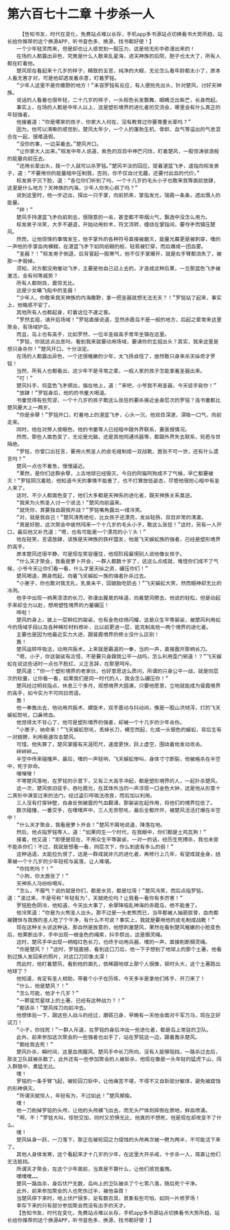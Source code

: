# 第六百七十二章 十步杀一人
        【告知书友，时代在变化，免费站点难以长存，手机app多书源站点切换看书大势所趋，站长给你推荐的这个换源APP，听书音色多、换源、找书都好使！】
       一个少年轻灵而来，但是却也让人感觉到一股压力，这是他无形中弥漫出来的！
       在场的人都露出异色，究竟是什么人敢来乱星海，进天神族的后院，胆子也太大了，所有人都在盯着他。
       楚风现在看起来十几岁的样子，精致的五官，纯净的大眼，无论怎么看年龄都太小了，原本人畜无害才对，可是他却透发着杀意，盯着罗铭。
       “少年人这里不是你撒野的地方！”未容罗铭有反应，有人便抢先出头，针对楚风，讨好天神族。
       说话的人看着也很年轻，二十几岁的样子，一头棕色长发飘舞，眼睛泛出紫芒，长身而起。
       事实上，在场的人都是中年人以上，这是塑形境界的进化者的交流会，哪里会有什么真正的年轻强者。
       他接着道：“你是哪家的孩子，你家大人何在，没有教育过你要尊重长辈吗？”
       因为，他可以清晰的感觉到，楚风太年少，一个人的蓬勃生机、骨龄、血气等溢出的气息混合在一起，很难造假。
       “没你的事，一边呆着去。”楚风开口。
       “让你家大人出来。”棕发中年人说道，紫色的双目中神芒闪烁，盯着楚风，一股惊涛骇浪般的能量向前压去。
       “还用长辈出头，我一个人就可以杀罗铭。”楚风平淡的回应，提着湛蓝飞矛，遥指向棕发男子，道：“不要用你的能量暗中压制我，否则，你不仅自讨无趣，还要付出血的代价。”
       棕发男子沉下脸，道：“各位你们听到了吗，一个十几岁的毛头小子也敢来我等面前放肆，这里是什么地方？天神族的内海，少年人你失心疯了吗？”
       说到这里时，他一步迈出，探出一只手掌，向前抓来，掌指发光，瑞霞一条条，透出慑人的能量。
       “砰！”
       楚风手持湛蓝飞矛向前刺去，很随意的一击，甚至都不带烟火气，飘逸中没怎么用力。
       棕发男子冷笑，大手不避退，开始动用妙术，符文流转，缠绕在掌指间，要夺矛而镇压楚风。
       然而，让他惊悚的事情发生，他手掌外的各种符号直接被磨灭，能量光幕更是被刺穿，噗的一声他的手掌血肉模糊，在湛蓝飞矛下如同纸糊的般，轻易被钉穿，而后爆成一团血雾。
       “圣器？！”棕发男子倒退，后背冒起一股寒气，他不仅手掌爆开，就是右手臂都消失了，被那一矛毁掉。
       须知，对方都没用催动飞矛，主要是他自己迎上去的，才造成这种后果，一旦那蓝色飞矛被激活，会有何等威势？
       所有人都侧目，震惊无比。
       这是少女曦飞船中的圣器！
       “少年人，你敢来我天神族的内海撒野，拿一把圣器就想无法无天？！”罗铭站了起来，事实上，他略感不安了。
       其他所有人也都起身，盯着这位不速之客。
       “罗然玄祖，请开启场域！”罗铭直接说道，显然赤霞岛不是一般的地方，后起之辈常来这里聚会，有场域护岛。
       而且，岛上也有高手，比如罗然，一位半圣级高手常年坐镇在这里。
       “罗铭，你就这点出息吗，看到我来就要动用场域，要请你的玄祖出头？其实，我来这里是想只身杀你！”楚风开口，十分淡定。
       在场的人都露出异色，一个还很稚嫩的少年，太飞扬自信了，居然敢只身来杀天纵奇才罗铭！
       当然，所有人也都看出，这少年不是寻常之辈，一般人家的孩子怎能拿着圣器出来。
       “叮！”
       楚风抖手，将蓝色飞矛掷出，插在地上，道：“来吧，小爷我不用圣器，今天徒手毙你！”
       “放肆！”罗铭身后，他的的书童大喝道。
       书童觉得有些荒谬，一个十几岁的孩子敢这么张狂的要杀接近金身层次的罗铭？连书童都比楚风要大上一两岁。
       “你是余孽！”罗铭开口，盯着地上的湛蓝飞矛，心头一沉，他双目深邃，深吸一口气，向前走来。
       同时，他在对旁人使眼色，他的书童等人已经暗中跟外界联系，要禀报情况。
       然而，那些人面色变了，无论是光脑，还是其他同通讯器等，都跟外界失去联系，宛若与世隔绝。
       “罗铭，你曾口出狂言，要用火熊圣人的皮毛缝制成一双战靴，嚣张不可一世，还有什么遗言吗？”
       楚风一点也不着急，慢慢逼近。
       “果然，是你们这群余孽，上古地球已经毁灭，今日的阿猫阿狗成不了气候，早亡都要被灭！”罗铭阴沉着脸，他知道今天的事情不能善了，也不打算放低姿态，尽管他很担心暗中有圣人来了。
       这时，不少人都面色变了，他们大多都是天神系的进化者，跟天神族关系莫逆。
       “我来为火熊圣人讨一个说法！”楚风向前逼来。
       “就凭你，真要独自跟我开战？”罗铭嘴角露出一缕冷笑。
       “对，就是我自己！”楚风清秀绝伦，比女孩子还漂亮，发丝轻扬，双目非常的清澈。
       “真是好胆，这次聚会中居然闯来一个十几岁的毛头小子，敢这么张狂！”这时，另有一人开口，最后他又补充道：“嗯，也有可能是一个漂亮的小丫头！”
       他在轻笑，言语放肆，该族是天神族的铁杆盟友，他是飞天蜈蚣族的强者，已经是塑形境界的高手。
       原本楚风还很平静，可是现在笑容僵住，他现阶段最恨别人说他像女孩子。
       “什么天才聚会，我看是萝卜开会，一群人都数十岁了，这这么点成就，难怪你们成不了气候，小爷今天让你们看一看，什么才是天纵之资，碾压你们！”
       楚风喝道，腾身而起，向着飞天蜈蚣一族的强者扑杀过去。
       “小崽子，你也敢对我无礼，乳臭未干，回娘胎吃奶去！”飞天蜈蚣大笑，然而眼神却无比的冷冽。
       他手中出现一柄黑漆漆的长刀，弥漫出腥臭的味道，向着楚风劈去，他说的轻松，但是动起手来却全力以赴，想用塑性境界的力量碾压！
       哗啦！
       楚风的身上，披上一层鲜红的袈裟，也有金色纹络闪耀，这是众生平等袈裟，被楚风利用如今的场域手段以及各种稀珍材料修补，比以前更进一层，能克制高他一两个境界的进化者。
       主要也是因为他最近实力大进，跟餐霞境界的修士没什么区别！
       轰！
       楚风运转呼吸法，动用共振术，上来就是霸道的一拳，当的一声，直接震开那柄长刀。
       “嗯，小子，你这袈裟有古怪，不是要只身跟我公平一战吗，怎么利用歪门邪道！？”飞天蜈蚣在说这些话时一点也不脸红，义正言辞，在那里呵斥。
       楚风道：“你一个塑形境界的老家伙，也好意思这么质问，所谓的只身公平一战，就是同层次的较量，让你看一看，如果我们是同一时代的人，我会怎么碾压你！”
       楚风经过明叔指点，休息三个多月，观想境界大圆满，只要他愿意，立地就能成为餐霞境界的高手，如今实力不可同日而语。
       轰！
       他一拳轰出去，他动用共振术、螺旋术，双手震动与抖动间，像是一股山洪倾泻，打的飞天蜈蚣怒吼，口鼻喷血。
       他觉得太不甘心了，他可是塑形境界的强者，却被一个十几岁的少年击伤。
       “小崽子，纳命来！”飞天蜈蚣怒吼，丢掉长刀，横空而起，化成一头银色的蜈蚣，背后生有一对翅膀，利用极速攻击楚风。
       可惜，他失算了，楚风掌握有天涯咫尺，速度更快，跃上虚空，围绕着他发动攻击。
       砰砰砰……
       半空中传来碰撞声，最后，噗的一声轻响，飞天蜈蚣惨叫，身体寸寸断裂，他被格杀在半空中，死于非命。
       嗖嗖嗖！
       不等楚风落地，在罗铭的示意下，又有三大高手冲起，都是塑形境界的人，一起扑杀楚风。
       这一次，楚风依旧徒手，吞吐霞光，在其体外当的一声浮现一口金色大钟，这是他从形意十二真形中演变过来的法门，经过盗引呼吸法改良，而后加以利用。
       三人没有打穿钟壁，自身反倒被震的气血翻涌，那袈裟在起作用，将他们的境界拉低了。
       数次碰撞，一番交手，在噗噗声中，三人无奈怒吼，最后全都炸开，被楚风活活打爆在半空中！
       “什么天才聚会，我看是萝卜开会！”楚风不屑地说道，降落在地。
       然后，他点指罗铭等人，道：“如果同生一个时代，在我眼中，你们都是土鸡瓦狗！”
       接着，他又道：“即便是现在，不用众生平等袈裟，一对一的话，经历生死搏杀，我也未尝不能杀你们！不过，我就是想看一看，同层次下，你么到底有多么的弱！”
       这种话语，太能拉仇恨了，这是一群成就非凡的进化者，再修行上几年，有望成就金身，结果被一个十几岁的少年轻视与奚落，让人难堪。
       “你找死吗？！”
       “小狗，你太嚣张了！”
       天神系人马纷纷喝斥。
       “怎么，不服气？说的就是你们，都是水货，都是垃圾！”楚风冷笑，而后点指罗铭，道：“滚过来，不是号称‘年轻有为’，天赋绝伦吗？让我看一看你有多厉害！”
       罗铭脸色阴冷，他知道，今天出大事了，余孽降临乱神海的赤霞岛，绝不能善了。
       他冷笑道：“你是为火熊圣人出头。那不过是一头老熊而已，当年都被人抽筋拔骨，血肉都被魏恒与我族的圣人吃了个干净，有什么不可说？事实上，我就是要用他的皮毛制成战靴！”
       现在这种关头说这种话，那自然是故意的，他想刺激楚风，果然在看到楚风稚嫩的小脸变色后，他果断出手，手中出现一根金色的绳索，抖手祭出，这是捆灵绳。
       这时，楚风手中出现一柄暗红色长刀，也终于动用兵器，噗的一声，直接削断捆灵绳。
       “你是楚风？！”这时，罗铭震撼，看到这口刀后，他一下子想到了地球上的那个土著，他看到过族人发回来的照片，对这口刀印象太深！
       而此时，他盯着楚风，看到他的面孔，依稀跟地球上那个人很像，顿时头大，这个土著跑出地球了？
       他知道，肯定有圣人相助，带着个小子在历练，今天多半是拿他们练手、开刀来了！
       “什么，他是楚风？！”
       “怎么可能，他才十几岁？”
       “一颗蛮荒星球上的土著，已经有这种战力？！”
       “都该杀！”楚风挥刀向前冲去。
       他想体验一下，跟这些人战斗的经过，磨砺己身，早晚有一天他会面对千军万马，现在正好试刀！
       “小子，你找死！”一群人斥道，在罗铭的身后冲出一些进化者，都是岛上常驻的卫队。
       此外，前来参加这次聚会的一些强者也出手了，站在罗铭这一边，跟着轰杀楚风。
       “都给我去死！”
       楚风扑杀，瞬时间，这里血雨腥风，楚风手中长刀所向，没有人能够阻挡，一路杀过去后，那支卫队就被杀散了，此外还有一些参加聚会的人被斩杀，他现在像是一头年轻的猛虎下山，闯入群狼中，勇猛无比。
       噗！
       罗铭的一条手臂飞起，被轮回刀斩中，让他痛苦不堪，不得不又自斩部分躯体，避免被腐蚀的形神俱灭。
       “所谓天赋惊人，年轻有为，不过如此！”楚风揶揄。
       噗！
       他一刀削掉罗铭的头颅，让他的头颅横飞出去，而无头尸体则摔倒在原地，鲜血喷涌。
       “啊，不！”罗铭大叫，惊怒交加，同时又恐惧无比，他真的不想死，但是现在却改变不了什么。
       噗！
       楚风纵身一跃，一刀落下，那正在被轮回之力侵蚀的头颅再次被一劈为两半，不可能活下来了。
       其他人身体发寒，这个看起来才十几岁的少年，在这里大开杀戒，十步杀一人，简直让他们无法抵挡。
       所谓天才聚会，在这个少年面前，当真是不算什么，让他们感觉羞愧。
       噗噗噗……
       楚风一路血杀，身后伏尸无数，岛屿上的卫队被杀了个七零八落，随后死个干净。
       此外，前来参加聚会的人也死伤过半，被他枭首！
       当楚风停下来时，地上伏尸很多，足有数百具，景象有些可怕，如同一片修罗场！
       幸存下来的只有部分参加聚会而没有出手的天才。
       【告知书友，时代在变化，免费站点难以长存，手机app多书源站点切换看书大势所趋，站长给你推荐的这个换源APP，听书音色多、换源、找书都好使！】